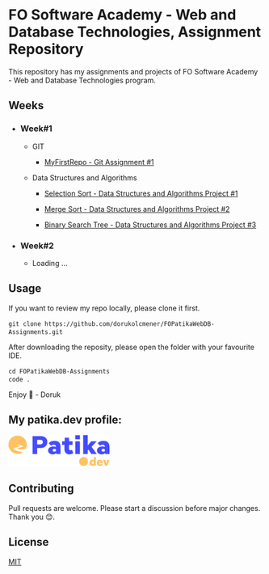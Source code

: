 # FO Software Academy - Web and Database Technologies, Assignment Repository

This repository has my assignments and projects of FO Software Academy - Web and Database Technologies program.

## Weeks

- ### Week#1

  - GIT

    - [MyFirstRepo - Git Assignment #1](weeks/W1/Git.md)

  - Data Structures and Algorithms

    - [Selection Sort - Data Structures and Algorithms Project #1](/weeks/W1/SelectionSort.md)

    - [Merge Sort - Data Structures and Algorithms Project #2](/weeks/W1/MergeSort.md)

    - [Binary Search Tree - Data Structures and Algorithms Project #3](/weeks/W1/BinarySearchTree.md)

- ### Week#2
  - Loading ...

## Usage

If you want to review my repo locally, please clone it first.

```
git clone https://github.com/dorukolcmener/FOPatikaWebDB-Assignments.git
```

After downloading the reposity, please open the folder with your favourite IDE.

```
cd FOPatikaWebDB-Assignments
code .
```

Enjoy 🚀 - Doruk

## My patika.dev profile:

<a href="https://app.patika.dev/kaolin"><img src="assets/newPatikaLogo.svg" width=200/></a>

## Contributing

Pull requests are welcome. Please start a discussion before major changes. Thank you 😊.

## License

[MIT](LICENSE)
